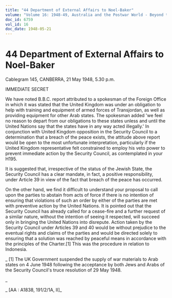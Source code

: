 ```yaml
---
title: "44 Department of External Affairs to Noel-Baker"
volume: "Volume 16: 1948-49, Australia and the Postwar World - Beyond the Region"
doc_id: 6759
vol_id: 16
doc_date: 1948-05-21
---
```


# 44 Department of External Affairs to Noel-Baker

Cablegram 145, CANBERRA, 21 May 1948, 5.30 p.m.

IMMEDIATE SECRET

We have noted B.B.C. report attributed to a spokesman of the Foreign Office in which it was stated that the United Kingdom was under an obligation to help with training and equipment of armed forces of Transjordan, as well as providing equipment for other Arab states. The spokesman added 'we feel no reason to depart from our obligations to these states unless and until the United Nations say that the states have in any way acted illegally.' In conjunction with United Kingdom opposition in the Security Council to a determination that a breach of the peace exists, the attitude above report would be open to the most unfortunate interpretation, particularly if the United Kingdom representative felt constrained to employ his veto power to prevent immediate action by the Security Council, as contemplated in your H195.

It is suggested that, irrespective of the status of the Jewish State, the Security Council has a clear mandate, in fact, a positive responsibility, under Article 39 in view of the fact that breach of the peace has occurred.

On the other hand, we find it difficult to understand your proposal to call upon the parties to abstain from acts of force if there is no intention of ensuring that violations of such an order by either of the parties are met with preventive action by the United Nations. It is pointed out that the Security Council has already called for a cease-fire and a further request of a similar nature, without the intention of seeing it respected, will succeed only in bringing the United Nations into disrepute. Action taken by the Security Council under Articles 39 and 40 would be without prejudice to the eventual rights and claims of the parties and would be directed solely to ensuring that a solution was reached by peaceful means in accordance with the principles of the Charter.[1] This was the procedure in relation to Indonesia.

_ [1] The UK Government suspended the supply of war materials to Arab states on 4 June 1948 following the acceptance by both Jews and Arabs of the Security Council's truce resolution of 29 May 1948.

_

_ [AA : A1838, 191/2/1A, II]_

